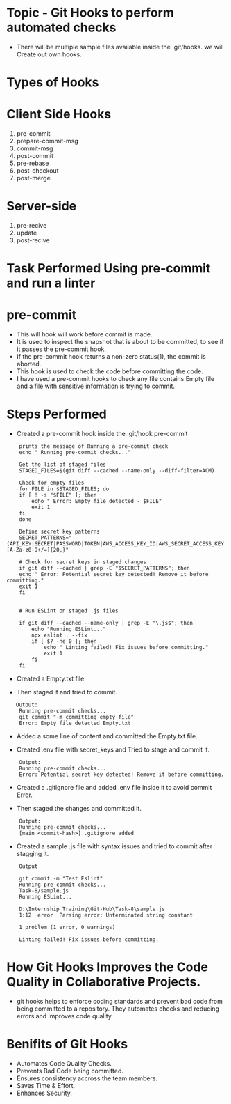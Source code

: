 # Topic - Git Hooks to perform automated checks 
 
- There will be multiple sample files available inside the .git/hooks. we will Create out own hooks.

# Types of Hooks

# Client Side Hooks

1. pre-commit
2. prepare-commit-msg
3. commit-msg
4. post-commit
5. pre-rebase
6. post-checkout
7. post-merge

# Server-side
1. pre-recive
2. update
3. post-recive

# Task Performed Using pre-commit and run a linter 

# pre-commit
- This will hook will work before commit is made.
- It is used to inspect the snapshot that is about to be committed, to see if it passes the pre-commit hook.
- If the pre-commit hook returns a non-zero status(1), the commit is aborted.
- This hook is used to check the code before committing the code.
- I have used a pre-commit hooks to check any file contains Empty file and a file with sensitive information is trying to commit.

# Steps Performed

- Created a pre-commit hook inside the .git/hook pre-commit

```  
    prints the message of Running a pre-commit check
    echo " Running pre-commit checks..."

    Get the list of staged files
    STAGED_FILES=$(git diff --cached --name-only --diff-filter=ACM)

    Check for empty files
    for FILE in $STAGED_FILES; do
    if [ ! -s "$FILE" ]; then
        echo " Error: Empty file detected - $FILE"
        exit 1
    fi
    done

    Define secret key patterns
    SECRET_PATTERNS="(API_KEY|SECRET|PASSWORD|TOKEN|AWS_ACCESS_KEY_ID|AWS_SECRET_ACCESS_KEY|PRIVATE_KEY|ENCRYPTION_KEY)=[A-Za-z0-9+/=]{20,}"

    # Check for secret keys in staged changes
    if git diff --cached | grep -E "$SECRET_PATTERNS"; then
    echo " Error: Potential secret key detected! Remove it before committing."
    exit 1
    fi
    
    
    # Run ESLint on staged .js files

    if git diff --cached --name-only | grep -E "\.js$"; then
        echo "Running ESLint..."
        npx eslint . --fix
        if [ $? -ne 0 ]; then
            echo " Linting failed! Fix issues before committing."
            exit 1
        fi
    fi
```

- Created a Empty.txt file 

- Then staged it and tried to commit. 

```
   Output:
    Running pre-commit checks...
    git commit "-m committing empty file"
    Error: Empty file detected Empty.txt
```

- Added a some line of content and committed the Empty.txt file.

- Created .env file with secret_keys and Tried to stage and commit it.
```
    Output:
    Running pre-commit checks...
    Error: Potential secret key detected! Remove it before committing.
```

- Created a .gitignore file and added .env file inside it to avoid commit Error.

- Then staged the changes and committed it.
```
    Output: 
    Running pre-commit checks...
    [main <commit-hash>] .gitignore added
```

- Created a sample .js file with syntax issues and tried to commit after stagging it.

```
    Output

    git commit -m "Test Eslint"
    Running pre-commit checks...
    Task-8/sample.js
    Running ESLint...

    D:\Internship Training\Git-Hub\Task-8\sample.js
    1:12  error  Parsing error: Unterminated string constant

    1 problem (1 error, 0 warnings) 

    Linting failed! Fix issues before committing.
```

# How Git Hooks Improves the Code Quality in Collaborative Projects.

- git hooks helps to enforce coding standards and prevent bad code from being committed to a repository. They automates checks and reducing errors and improves code quality.

# Benifits of Git Hooks

- Automates Code Quality Checks.
- Prevents Bad Code being committed.
- Ensures consistency accross the team members.
- Saves Time & Effort.
- Enhances Security.